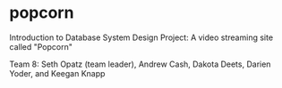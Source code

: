 # popcorn
Introduction to Database System Design Project: A video streaming site called "Popcorn"

Team 8: Seth Opatz (team leader), Andrew Cash, Dakota Deets, Darien Yoder, and Keegan Knapp
